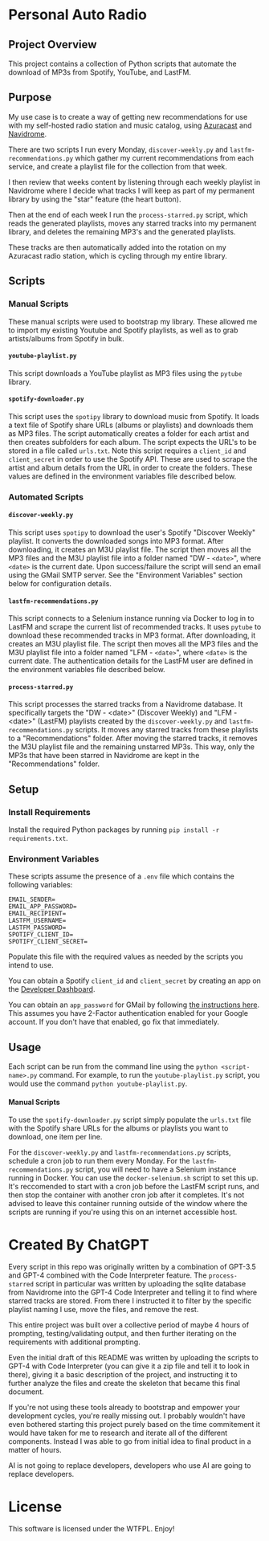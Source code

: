 # Personal Auto Radio

## Project Overview

This project contains a collection of Python scripts that automate the download of MP3s from Spotify, YouTube, and LastFM.

## Purpose

My use case is to create a way of getting new recommendations for use with my self-hosted radio station and music catalog, using [Azuracast](https://www.azuracast.com/) and [Navidrome](https://www.navidrome.org/).

There are two scripts I run every Monday, `discover-weekly.py` and `lastfm-recommendations.py` which gather my current recommendations from each service, and create a playlist file for the collection from that week.

I then review that weeks content by listening through each weekly playlist in Navidrome where I decide what tracks I will keep as part of my permanent library by using the "star" feature (the heart button).

Then at the end of each week I run the `process-starred.py` script, which reads the generated playlists, moves any starred tracks into my permanent library, and deletes the remaining MP3's and the generated playlists.

These tracks are then automatically added into the rotation on my Azuracast radio station, which is cycling through my entire library.

## Scripts

### Manual Scripts

These manual scripts were used to bootstrap my library. These allowed me to import my existing Youtube and Spotify playlists, as well as to grab artists/albums from Spotify in bulk.

#### `youtube-playlist.py`

This script downloads a YouTube playlist as MP3 files using the `pytube` library.

#### `spotify-downloader.py`

This script uses the `spotipy` library to download music from Spotify. It loads a text file of Spotify share URLs (albums or playlists) and downloads them as MP3 files. The script automatically creates a folder for each artist and then creates subfolders for each album. The script expects the URL's to be stored in a file called `urls.txt`. Note this script requires a `client_id` and `client_secret` in order to use the Spotify API. These are used to scrape the artist and album details from the URL in order to create the folders. These values are defined in the environment variables file described below.

### Automated Scripts

#### `discover-weekly.py`

This script uses `spotipy` to download the user's Spotify "Discover Weekly" playlist. It converts the downloaded songs into MP3 format. After downloading, it creates an M3U playlist file. The script then moves all the MP3 files and the M3U playlist file into a folder named "DW - `<date>`", where `<date>` is the current date. Upon success/failure the script will send an email using the GMail SMTP server. See the "Environment Variables" section below for configuration details.

#### `lastfm-recommendations.py`

This script connects to a Selenium instance running via Docker to log in to LastFM and scrape the current list of recommended tracks. It uses `pytube` to download these recommended tracks in MP3 format. After downloading, it creates an M3U playlist file. The script then moves all the MP3 files and the M3U playlist file into a folder named "LFM - `<date>`", where `<date>` is the current date. The authentication details for the LastFM user are defined in the environment variables file described below.

#### `process-starred.py`

This script processes the starred tracks from a Navidrome database. It specifically targets the "DW - \<date\>" (Discover Weekly) and "LFM - \<date\>" (LastFM) playlists created by the `discover-weekly.py` and `lastfm-recommendations.py` scripts. It moves any starred tracks from these playlists to a "Recommendations" folder. After moving the starred tracks, it removes the M3U playlist file and the remaining unstarred MP3s. This way, only the MP3s that have been starred in Navidrome are kept in the "Recommendations" folder.

## Setup

### Install Requirements

Install the required Python packages by running `pip install -r requirements.txt`.

### Environment Variables

These scripts assume the presence of a `.env` file which contains the following variables:

```
EMAIL_SENDER=
EMAIL_APP_PASSWORD=
EMAIL_RECIPIENT=
LASTFM_USERNAME=
LASTFM_PASSWORD=
SPOTIFY_CLIENT_ID=
SPOTIFY_CLIENT_SECRET=
```

Populate this file with the required values as needed by the scripts you intend to use.

You can obtain a Spotify `client_id` and `client_secret` by creating an app on the [Developer Dashboard](https://developer.spotify.com/dashboard).

You can obtain an `app_password` for GMail by following [the instructions here](https://support.google.com/accounts/answer/185833?hl=en). This assumes you have 2-Factor authentication enabled for your Google account. If you don't have that enabled, go fix that immediately.

## Usage

Each script can be run from the command line using the `python <script-name>.py` command. For example, to run the `youtube-playlist.py` script, you would use the command `python youtube-playlist.py`.

#### Manual Scripts

To use the `spotify-downloader.py` script simply populate the `urls.txt` file with the Spotify share URLs for the albums or playlists you want to download, one item per line.

For the `discover-weekly.py` and `lastfm-recommendations.py` scripts, schedule a cron job to run them every Monday. For the `lastfm-recommendations.py` script, you will need to have a Selenium instance running in Docker. You can use the `docker-selenium.sh` script to set this up. It's reccomended to start with a cron job before the LastFM script runs, and then stop the container with another cron job after it completes. It's not advised to leave this container running outside of the window where the scripts are running if you're using this on an internet accessible host.

# Created By ChatGPT

Every script in this repo was originally written by a combination of GPT-3.5 and GPT-4 combined with the Code Interpreter feature. The `process-starred` script in particular was written by uploading the sqlite database from Navidrome into the GPT-4 Code Interpreter and telling it to find where starred tracks are stored. From there I instructed it to filter by the specific playlist naming I use, move the files, and remove the rest.

This entire project was built over a collective period of maybe 4 hours of prompting, testing/validating output, and then further iterating on the requirements with additional prompting.

Even the initial draft of this README was written by uploading the scripts to GPT-4 with Code Interpreter (you can give it a zip file and tell it to look in there), giving it a basic description of the project, and instructing it to further analyze the files and create the skeleton that became this final document.

If you're not using these tools already to bootstrap and empower your development cycles, you're really missing out. I probably wouldn't have even bothered starting this project purely based on the time commitement it would have taken for me to research and iterate all of the different components. Instead I was able to go from initial idea to final product in a matter of hours.

AI is not going to replace developers, developers who use AI are going to replace developers.

# License

This software is licensed under the WTFPL. Enjoy!
